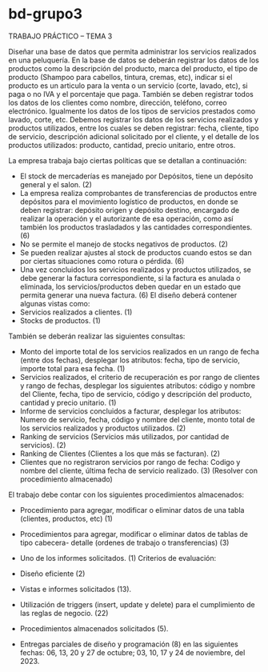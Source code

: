 # bd-grupo3
TRABAJO PRÁCTICO – TEMA 3

Diseñar una base de datos que permita administrar los servicios realizados en una peluquería.
En la base de datos se deberán registrar los datos de los productos como la descripción del
producto, marca del producto, el tipo de producto (Shampoo para cabellos, tintura, cremas,
etc), indicar si el producto es un articulo para la venta o un servicio (corte, lavado, etc), si
paga o no IVA y el porcentaje que paga.
También se deben registrar todos los datos de los clientes como nombre, dirección, teléfono,
correo electrónico. Igualmente los datos de los tipos de servicios prestados como lavado,
corte, etc.
Debemos registrar los datos de los servicios realizados y productos utilizados, entre los cuales
se deben registrar: fecha, cliente, tipo de servicio, descripción adicional solicitado por el
cliente, y el detalle de los productos utilizados: producto, cantidad, precio unitario, entre
otros.

La empresa trabaja bajo ciertas políticas que se detallan a continuación:
- El stock de mercaderías es manejado por Depósitos, tiene un depósito general y el
salon. (2)
- La empresa realiza comprobantes de transferencias de productos entre depósitos
para el movimiento logístico de productos, en donde se deben registrar: depósito
origen y depósito destino, encargado de realizar la operación y el autorizante de esa
operación, como así también los productos trasladados y las cantidades
correspondientes. (6)
- No se permite el manejo de stocks negativos de productos. (2)
- Se pueden realizar ajustes al stock de productos cuando estos se dan por ciertas
situaciones como rotura o pérdida. (6)
- Una vez concluidos los servicios realizados y productos utilizados, se debe generar la
factura correspondiente, si la factura es anulada o eliminada, los servicios/productos
deben quedar en un estado que permita generar una nueva factura. (6)
El diseño deberá contener algunas vistas como:
- Servicios realizados a clientes. (1)
- Stocks de productos. (1)

También se deberán realizar las siguientes consultas:
- Monto del importe total de los servicios realizados en un rango de fecha (entre dos
fechas), desplegar los atributos: fecha, tipo de servicio, importe total para esa fecha.
(1)
- Servicios realizados, el criterio de recuperación es por rango de clientes y rango de
fechas, desplegar los siguientes atributos: código y nombre del Cliente, fecha, tipo de
servicio, código y descripción del producto, cantidad y precio unitario. (1)
- Informe de servicios concluidos a facturar, desplegar los atributos: Numero de
servicio, fecha, código y nombre del cliente, monto total de los servicios realizados y
productos utilizados. (2)
- Ranking de servicios (Servicios más utilizados, por cantidad de servicios). (2)
- Ranking de Clientes (Clientes a los que más se facturan). (2)
- Clientes que no registraron servicios por rango de fecha: Codigo y nombre del
cliente, última fecha de servicio realizado. (3) (Resolver con procedimiento
almacenado)

El trabajo debe contar con los siguientes procedimientos almacenados:
- Procedimiento para agregar, modificar o eliminar datos de una tabla (clientes,
productos, etc) (1)

- Procedimientos para agregar, modificar o eliminar datos de tablas de tipo cabecera-
detalle (ordenes de trabajo o transferencias) (3)

- Uno de los informes solicitados. (1)
Criterios de evaluación:
- Diseño eficiente (2)
- Vistas e informes solicitados (13).
- Utilización de triggers (insert, update y delete) para el cumplimiento de las reglas de
negocio. (22)
- Procedimientos almacenados solicitados (5).
- Entregas parciales de diseño y programación (8) en las siguientes fechas: 06, 13, 20
y 27 de octubre; 03, 10, 17 y 24 de noviembre, del 2023.
